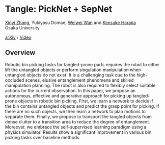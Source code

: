 # Tangle: PickNet + SepNet

[Xinyi Zhang](http://xinyiz0931.github.io), Yukiyasu Domae, [Weiwei Wan](https://wanweiwei07.github.io/) and [Kensuke Harada](https://www.roboticmanipulation.org/members2/kensuke-harada/)      
Osaka University

[arXiv](https://arxiv.org) / [Video](https://www.youtube.com)  

## Overview  

<!-- ![teaser](image/harness_picking.jpg)  -->

Robotic bin picking tasks for tangled-prone parts requires the robot to either lift the untangled objects or perform singulation manipulation when untangled objects do not exist. It is a challenging task due to the high-occluded scenes, elusive entanglement phenomena and skilled manipulation planning. The robot is also required to flexibly select suitable actions for the current observation. In this paper, we propose an autonomous, effective and generative approach for picking up tangled-prone objects in robotic bin picking. First, we learn a network to decide if the bin contains untangled objects and predict the grasp point for picking. If there are no such objects, we then learn a network to plan motions to separate them. Finally, we propose to transport the tangled objects from dense clutter to a transition area to reduce the degree of entanglement. Moreover, we embrace the self-supervised learning paradigm using a physics simulator. Results show a significant improvement in various bin picking tasks over baseline methods. 
